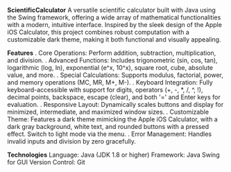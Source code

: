**ScientificCalculator**
A versatile scientific calculator built with Java using the Swing framework, offering a wide array of mathematical functionalities with a modern, intuitive interface. Inspired by the sleek design of the Apple iOS Calculator, this project combines robust computation with a customizable dark theme, making it both functional and visually appealing.

**Features**
. Core Operations: Perform addition, subtraction, multiplication, and division.
. Advanced Functions: Includes trigonometric (sin, cos, tan), logarithmic (log, ln), exponential (e^x, 10^x), square root, cube, absolute value, and more.
. Special Calculations: Supports modulus, factorial, power, and memory operations (MC, MR, M+, M-).
. Keyboard Integration: Fully keyboard-accessible with support for digits, operators (+, -, *, /, ^, !), decimal points, backspace, escape (clear), and both '=' and Enter keys for evaluation.
. Responsive Layout: Dynamically scales buttons and display for minimized, intermediate, and maximized window sizes.
. Customizable Theme: Features a dark theme mimicking the Apple iOS Calculator, with a dark gray background, white text, and rounded buttons with a pressed effect. Switch to light mode via the menu.
. Error Management: Handles invalid inputs and division by zero gracefully.

**Technologies**
Language: Java (JDK 1.8 or higher)
Framework: Java Swing for GUI
Version Control: Git
